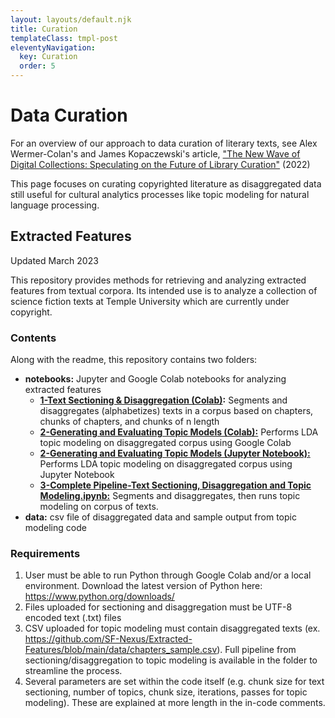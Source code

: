```yaml
---
layout: layouts/default.njk
title: Curation
templateClass: tmpl-post
eleventyNavigation:
  key: Curation
  order: 5
---
```

# Data Curation

For an overview of our approach to data curation of literary texts, see Alex Wermer-Colan's and James Kopaczewski's article, ["The New Wave of Digital Collections: Speculating on the Future of Library Curation"](https://www.jstor.org/stable/45420508#metadata_info_tab_contents) (2022)

This page focuses on curating copyrighted literature as disaggregated data still useful for cultural analytics processes like topic modeling for natural language processing. 

## Extracted Features

Updated March 2023

This repository provides methods for retrieving and analyzing extracted features from textual corpora. Its intended use is to analyze a collection of science fiction texts at Temple University which are currently under copyright. 

### Contents
Along with the readme, this repository contains two folders: 
- **notebooks:** Jupyter and Google Colab notebooks for analyzing extracted features
  - **[1-Text Sectioning & Disaggregation (Colab)](https://github.com/SF-Nexus/Extracted-Features/blob/main/notebooks/1-Text%20Sectioning%20%26%20Disaggregation%20(Colab).ipynb):** Segments and disaggregates (alphabetizes) texts in a corpus based on chapters, chunks of chapters, and chunks of n length
  - **[2-Generating and Evaluating Topic Models (Colab):](https://github.com/SF-Nexus/Extracted-Features/blob/main/notebooks/2-Generating%20and%20Evaluating%20Topic%20Models%20(Colab).ipynb)**  Performs LDA topic modeling on disaggregated corpus using Google Colab
  - **[2-Generating and Evaluating Topic Models (Jupyter Notebook):](https://github.com/SF-Nexus/Extracted-Features/blob/main/notebooks/Generating%20and%20Evaluating%20Topic%20Models%20(Jupyter%20Notebook).ipynb)**  Performs LDA topic modeling on disaggregated corpus using Jupyter Notebook
  - **[3-Complete Pipeline-Text Sectioning, Disaggregation and Topic Modeling.ipynb:](https://github.com/SF-Nexus/Extracted-Features/blob/main/notebooks/3-Complete%20Pipeline-Text%20Sectioning%2C%20Disaggregation%20and%20Topic%20Modeling.ipynb)** Segments and disaggregates, then runs topic modeling on corpus of texts. 
- **data:**  csv file of disaggregated data and sample output from topic modeling code

### Requirements
1. User must be able to run Python through Google Colab and/or a local environment. Download the latest version of Python here: https://www.python.org/downloads/ 
2. Files uploaded for sectioning and disaggregation must be UTF-8 encoded text (.txt) files 
3. CSV uploaded for topic modeling must contain disaggregated texts (ex. https://github.com/SF-Nexus/Extracted-Features/blob/main/data/chapters_sample.csv). Full pipeline from sectioning/disaggregation to topic modeling is available in the folder to streamline the process. 
4. Several parameters are set within the code itself (e.g. chunk size for text sectioning, number of topics, chunk size, iterations, passes for topic modeling). These are explained at more length in the in-code comments. 
